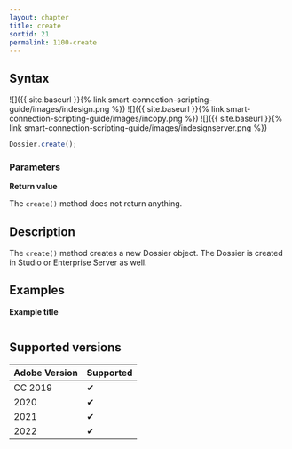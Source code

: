 ```yaml
---
layout: chapter
title: create
sortid: 21
permalink: 1100-create
---
```

## Syntax

![]({{ site.baseurl }}{% link smart-connection-scripting-guide/images/indesign.png %}) ![]({{ site.baseurl }}{% link smart-connection-scripting-guide/images/incopy.png %}) ![]({{ site.baseurl }}{% link smart-connection-scripting-guide/images/indesignserver.png %})
```javascript
Dossier.create();
```

### Parameters

**Return value**

The `create()` method does not return anything.

## Description

The `create()` method creates a new Dossier object. The Dossier is created in Studio or Enterprise Server as well.

## Examples

**Example title**

```javascript

```

## Supported versions

| Adobe Version | Supported |
|---------------|---------|
| CC 2019       | ✔       |
| 2020          | ✔       |
| 2021          | ✔       |
| 2022          | ✔         |
